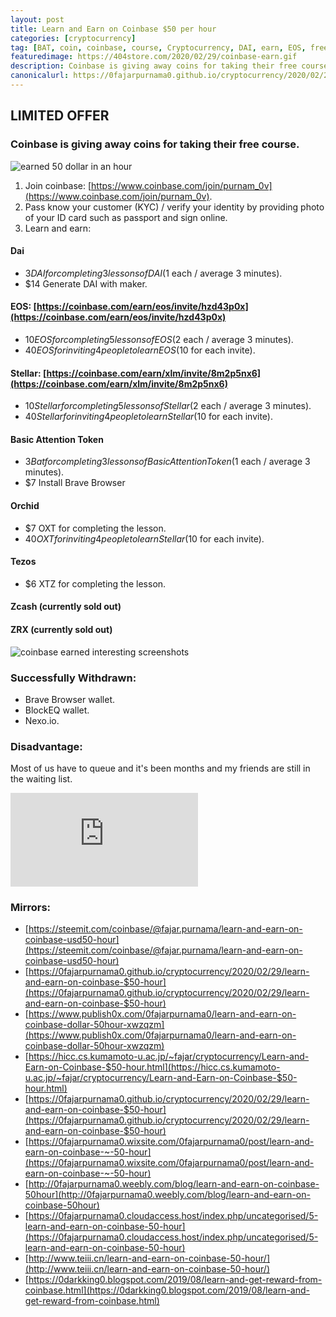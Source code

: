 ```yaml
---
layout: post
title: Learn and Earn on Coinbase $50 per hour
categories: [cryptocurrency]
tag: [BAT, coin, coinbase, course, Cryptocurrency, DAI, earn, EOS, free, queue, quick, Stellar, waiting list, Zcash, ZRX]
featuredimage: https://404store.com/2020/02/29/coinbase-earn.gif
description: Coinbase is giving away coins for taking their free course.
canonicalurl: https://0fajarpurnama0.github.io/cryptocurrency/2020/02/29/learn-and-earn-on-coinbase-$50-hour
---
```


## LIMITED OFFER

### Coinbase is giving away coins for taking their free course.

![earned 50 dollar in an hour](https://404store.com/2020/02/29/6.png)

1.  Join coinbase: [https://www.coinbase.com/join/purnam_0v](https://www.coinbase.com/join/purnam_0v).
2.  Pass know your customer (KYC) / verify your identity by providing photo of your ID card such as passport and sign online.
3.  Learn and earn:

#### Dai

*   $3 DAI for completing 3 lessons of DAI ($1 each / average 3 minutes).
*   $14 Generate DAI with maker.

#### EOS: [https://coinbase.com/earn/eos/invite/hzd43p0x](https://coinbase.com/earn/eos/invite/hzd43p0x)

*   $10 EOS for completing 5 lessons of EOS ($2 each / average 3 minutes).
*   $40 EOS for inviting 4 people to learn EOS ($10 for each invite).

#### Stellar: [https://coinbase.com/earn/xlm/invite/8m2p5nx6](https://coinbase.com/earn/xlm/invite/8m2p5nx6)

*   $10 Stellar for completing 5 lessons of Stellar ($2 each / average 3 minutes).
*   $40 Stellar for inviting 4 people to learn Stellar ($10 for each invite).

#### Basic Attention Token

*   $3 Bat for completing 3 lessons of Basic Attention Token ($1 each / average 3 minutes).
*   $7 Install Brave Browser

#### Orchid

*   $7 OXT for completing the lesson.
*   $40 OXT for inviting 4 people to learn Stellar ($10 for each invite).

#### Tezos

*   $6 XTZ for completing the lesson.

#### Zcash (currently sold out)

#### ZRX (currently sold out)

![coinbase earned interesting screenshots](https://404store.com/2020/02/29/coinbase-earn.gif)

### Successfully Withdrawn:

*   Brave Browser wallet.
*   BlockEQ wallet.
*   Nexo.io.

### Disadvantage:

Most of us have to queue and it's been months and my friends are still in the waiting list.
		
<div class="video-container"><iframe src="https://firebasestorage.googleapis.com/v0/b/bittube-airtime-extension.appspot.com/o/posts%2Fbittube_71569_1582992823457.mp4?alt=media&token=7b606b43-1295-4954-8ab3-f7ea7a378068" frameborder="0" allowfullscreen=""></iframe></div>

### Mirrors:

*   [https://steemit.com/coinbase/@fajar.purnama/learn-and-earn-on-coinbase-usd50-hour](https://steemit.com/coinbase/@fajar.purnama/learn-and-earn-on-coinbase-usd50-hour)
*   [https://0fajarpurnama0.github.io/cryptocurrency/2020/02/29/learn-and-earn-on-coinbase-$50-hour](https://0fajarpurnama0.github.io/cryptocurrency/2020/02/29/learn-and-earn-on-coinbase-$50-hour)
*   [https://www.publish0x.com/0fajarpurnama0/learn-and-earn-on-coinbase-dollar-50hour-xwzqzm](https://www.publish0x.com/0fajarpurnama0/learn-and-earn-on-coinbase-dollar-50hour-xwzqzm)
*   [https://hicc.cs.kumamoto-u.ac.jp/~fajar/cryptocurrency/Learn-and-Earn-on-Coinbase-$50-hour.html](https://hicc.cs.kumamoto-u.ac.jp/~fajar/cryptocurrency/Learn-and-Earn-on-Coinbase-$50-hour.html)
*	[https://0fajarpurnama0.github.io/cryptocurrency/2020/02/29/learn-and-earn-on-coinbase-$50-hour](https://0fajarpurnama0.github.io/cryptocurrency/2020/02/29/learn-and-earn-on-coinbase-$50-hour)
*   [https://0fajarpurnama0.wixsite.com/0fajarpurnama0/post/learn-and-earn-on-coinbase-~-50-hour](https://0fajarpurnama0.wixsite.com/0fajarpurnama0/post/learn-and-earn-on-coinbase-~-50-hour)
*   [http://0fajarpurnama0.weebly.com/blog/learn-and-earn-on-coinbase-50hour](http://0fajarpurnama0.weebly.com/blog/learn-and-earn-on-coinbase-50hour)
*   [https://0fajarpurnama0.cloudaccess.host/index.php/uncategorised/5-learn-and-earn-on-coinbase-50-hour](https://0fajarpurnama0.cloudaccess.host/index.php/uncategorised/5-learn-and-earn-on-coinbase-50-hour)
*   [http://www.teiii.cn/learn-and-earn-on-coinbase-50-hour/](http://www.teiii.cn/learn-and-earn-on-coinbase-50-hour/)
*   [https://0darkking0.blogspot.com/2019/08/learn-and-get-reward-from-coinbase.html](https://0darkking0.blogspot.com/2019/08/learn-and-get-reward-from-coinbase.html)